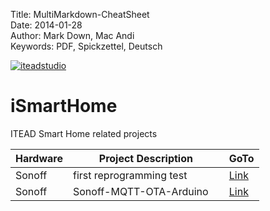 Title:    MultiMarkdown-CheatSheet  
Date:     2014-01-28  
Author:   Mark Down, Mac Andi  
Keywords: PDF, Spickzettel, Deutsch  

<!-- use local icon ![ITEAD][1]  or use remote icon ![ITEAD][2] or use remote url by html systax as folows-->

<a href="https://www.itead.cc/" title="iteadstudio">
   <img src="https://cdn.itead.cc/media/wysiwyg/onethemes/bozon/logo/imalllogoNew.png" alt="iteadstudio" />
</a>

# iSmartHome


ITEAD Smart Home related projects

|Hardware|Project Description|GoTo        |
|--------|-------------------|------------|
|Sonoff  |first reprogramming test      |[Link][L01] | 
|Sonoff  |Sonoff-MQTT-OTA-Arduino     |[Link][L02] | 

<!-- Links -->
[L01]: hardware/Sonoff/ "Reprogramming"
[L02]: Sonoff-MQTT-OTA-Arduino/ "Reference project customised"

<!-- References -->
[1]: hardware/images/ITEAD_logo.png  "itead.cc"
[2]: https://cdn.itead.cc/media/wysiwyg/onethemes/bozon/logo/imalllogoNew.png "iteadstudio"
